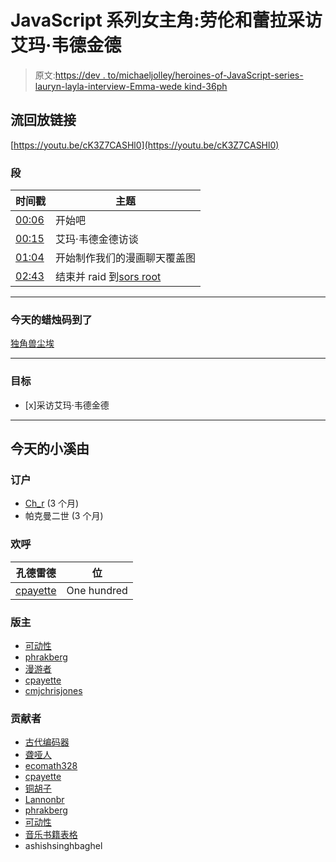 # JavaScript 系列女主角:劳伦和蕾拉采访艾玛·韦德金德

> 原文:[https://dev . to/michaeljolley/heroines-of-JavaScript-series-lauryn-layla-interview-Emma-wede kind-36ph](https://dev.to/michaeljolley/heroines-of-javascript-series-lauryn-layla-interview-emma-wedekind-36ph)

## [](#stream-replay-link)流回放链接

[https://youtu.be/cK3Z7CASHl0](https://youtu.be/cK3Z7CASHl0)

### [](#segments)段

| 时间戳 | 主题 |
| --- | --- |
| [00:06](https://youtu.be/cK3Z7CASHl0?t=415.605) | 开始吧 |
| [00:15](https://youtu.be/cK3Z7CASHl0?t=900) | 艾玛·韦德金德访谈 |
| [01:04](https://youtu.be/cK3Z7CASHl0?t=3840) | 开始制作我们的漫画聊天覆盖图 |
| [02:43](https://youtu.be/cK3Z7CASHl0?t=9834.107) | 结束并 raid 到[sors root](https://twitch.tv/sorskoot) |

* * *

### [](#todays-candle-to-code-by)今天的蜡烛码到了

[独角兽尘埃](https://amzn.to/320cEn1)

* * *

### [](#goals)目标

*   [x]采访艾玛·韦德金德

* * *

## [](#todays-stream-brought-to-you-by)今天的小溪由

### [](#subscribers)订户

*   [Ch_r](https://twitch.tv/ch_r) (3 个月)
*   帕克曼二世 (3 个月)

### [](#cheers)欢呼

| 孔德雷德 | 位 |
| --- | --- |
| [cpayette](https://twitch.tv/cpayette) | One hundred |

### [](#moderators)版主

*   [可动性](https://twitch.tv/roberttables)
*   [phrakberg](https://twitch.tv/phrakberg)
*   [漫游者](https://twitch.tv/ramblinggeek)
*   [cpayette](https://twitch.tv/cpayette)
*   [cmjchrisjones](https://twitch.tv/cmjchrisjones)

### [](#contributors)贡献者

*   [古代编码器](https://twitch.tv/ancientcoder)
*   [聋哑人](https://twitch.tv/surlydev)
*   [ecomath328](https://twitch.tv/ecomath328)
*   [cpayette](https://twitch.tv/cpayette)
*   [铜胡子](https://twitch.tv/copperbeardy)
*   [Lannonbr](https://twitch.tv/lannonbr)
*   [phrakberg](https://twitch.tv/phrakberg)
*   [可动性](https://twitch.tv/roberttables)
*   [音乐书籍表格](https://twitch.tv/musicalbookworm)
*   ashishsinghbaghel